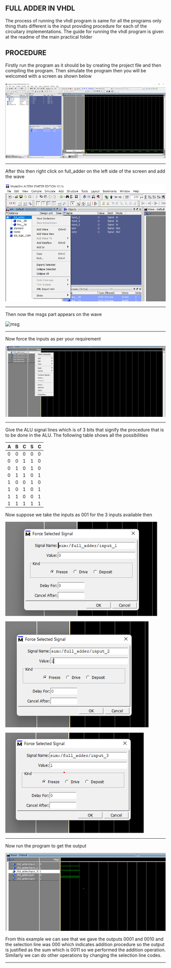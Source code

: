 ## FULL ADDER IN VHDL

The process of running the vhdl program is same for all the programs only thing thats different is the input providing procedure for each of the circuitary implementations. The guide for running the vhdl program is given at the readme of the main practical folder 

## PROCEDURE

Firstly run the program as it should be by creating the project file and then compiling the program. Then simulate the program then you will be welcomed with a screen as shown below

![statrt](./assets/start.png)

---

After this then right click on full_adder on the left side of the screen and add the wave

![addwave](./assets/addwave.png)

---

Then now the msgs part appears on the wave 

![msg](./assets/msgs.png)

---

Now force the inputs as per your requirement 

![force](./assets/force.png)

---

Give the ALU signal lines which is of 3 bits that signify the procedure that is to be done in the ALU. The following table shows all the possibilities

| A    | B    | C    | S    | C    |
| ---- | ---- | ---- | ---- | ---- |
| 0    | 0    | 0    | 0    | 0    |
| 0    | 0    | 1    | 1    | 0    |
| 0    | 1    | 0    | 1    | 0    |
| 0    | 1    | 1    | 0    | 1    |
| 1    | 0    | 0    | 1    | 0    |
| 1    | 0    | 1    | 0    | 1    |
| 1    | 1    | 0    | 0    | 1    |
| 1    | 1    | 1    | 1    | 1    |

Now suppose we take the inputs as 001 for the 3 inputs available then

![inp1](./assets/inp1.png)

![inp2](./assets/inp2.png)

![inp3](./assets/inp3.png)

---

Now run the program to get the output

![output](./assets/output.png)

From this example we can see that we gave the outputs 0001 and 0010 and the selection line was 000 which indicates addition procedure so the output is justified as the sum which is 0011 so we performed the addition operation. Similarly we can do other operations by changing the selection line codes.

---

